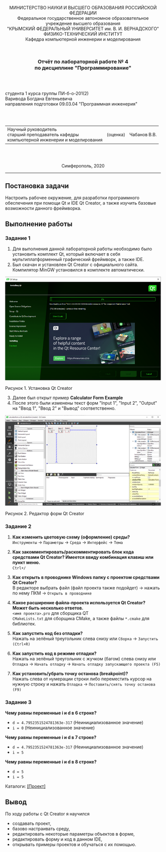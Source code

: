 <p align="center">МИНИСТЕРСТВО НАУКИ  И ВЫСШЕГО ОБРАЗОВАНИЯ РОССИЙСКОЙ ФЕДЕРАЦИИ<br>
Федеральное государственное автономное образовательное учреждение высшего образования<br>
"КРЫМСКИЙ ФЕДЕРАЛЬНЫЙ УНИВЕРСИТЕТ им. В. И. ВЕРНАДСКОГО"<br>
ФИЗИКО-ТЕХНИЧЕСКИЙ ИНСТИТУТ<br>
Кафедра компьютерной инженерии и моделирования</p>
<br>
<h3 align="center">Отчёт по лабораторной работе № 4<br> по дисциплине "Программирование"</h3>
<br><br>
<p>студента 1 курса группы ПИ-б-о-201(2)<br>
Варивода Богдана Евгеньевича<br>
направления подготовки 09.03.04 "Программная инженерия"</p>
<br><br>
<table>
<tr><td>Научный руководитель<br> старший преподаватель кафедры<br> компьютерной инженерии и моделирования</td>
<td>(оценка)</td>
<td>Чабанов В.В.</td>
</tr>
</table>
<br><br>
<p align="center">Симферополь, 2020</p>
<hr>

## Постановка задачи

Настроить рабочее окружение, для разработки программного обеспечения при помощи Qt и IDE Qt Creator, а также изучить базовые возможности данного фреймворка.

## Выполнение работы

### Задание 1
1. Для выполнения данной лабораторной работы необходимо было установить комплект Qt, который включает в себя мультиплатформенный графический фреймворк, а также IDE.
2. Был скачан и установлен Qt Creator с официального сайта. Компилятор MinGW установился в комплекте автоматически.

![](./.images/install.png)

Рисунок 1. Установка Qt Creator

3. Далее был открыт пример **Calculator Form Example**
4. После этого были изменены текст форм "Input 1", "Input 2", "Output" на "Ввод 1", "Ввод 2" и "Вывод" соответственно.

![](./.images/qt.png)

Рисунок 2. Редактор форм Qt Creator

### Задание 2
1. **Как изменить цветовую схему (оформление) среды?**<br>
`Инструменты` -> `Параметры` -> `Среда` -> `Интерфейс` -> `Тема`

2. **Как закомментировать/раскомментировать блок кода средствами Qt Creator? Имеется ввиду комбинация клавиш или пункт меню.**<br>
`Ctrl+/`

3. **Как открыть в проводнике Windows папку с проектом средствами Qt Creator?**<br>
В редакторе выбрать файл (файл проекта также подойдет) -> нажать по нему ПКМ -> `Открыть в проводнике`

4. **Какое расширение файла-проекта используется Qt Creator? Может быть несколько ответов.**<br>
`<имя проекта>.pro` для сборщика QT<br>
`CMakeLists.txt` для сборщика CMake, а также файлы `*.cmake` для библиотек.

5. **Как запустить код без отладки?**<br>
Нажать на зелёный треугольник слева снизу или `Сборка` -> `Запустить (Ctrl+R)`

6. **Как запустить код в режиме отладки?**<br>
Нажать на зелёный треугольник с жучком (багом) слева снизу или `Отладка` -> `Начать отладку` -> `Начать отладку запускающего проекта (F5)`

7. **Как установить/убрать точку останова (breakpoint)?**<br>
Нажать слева от нумерации строки либо переместить курсор на нужную строку и нажать `Отладка` -> `Поставить/снять точку останова (F9)`

### Задание 3
**Чему равны переменные i и d в 6 строке?**<br>
- `d = 4.7952351524781363e-317` (Неинициализованное значение)<br>
- `i = 0` (Неинициализованное значение)

**Чему равны переменные i и d в 7 строкe?**<br>
- `d = 4.7952351524781363e-317` (Неинициализованное значение)<br>
- `i = 5`

**Чему равны переменные i и d в 8 строке?**<br>
- `d = 5`<br>
- `i = 5`

Каталоги:
[[Проект]](./qt)

## Вывод
По ходу работы с Qt Creator я научился 
- создавать проект,
- базово настраивать среду,
- редактировать некоторые параметры объектов в форме,
- редактировать форму и код в данном IDE,
- открывать примеры проектов и обучаться с их помощью.
